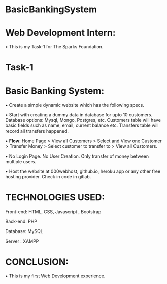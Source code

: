 # BasicBankingSystem

# Web Development Intern:

•	This is my Task-1 for The Sparks Foundation.

# Task-1

# Basic Banking System:

•	Create a simple dynamic website which has the following specs.

•	Start with creating a dummy data in database for upto 10 customers. Database options: Mysql, Mongo, Postgres, etc. Customers table will have basic fields such as name, email, current balance etc. Transfers table will record all transfers happened.

•	**Flow**: Home Page > View all Customers > Select and View one Customer > Transfer Money > Select customer to transfer to > View all Customers.

•	No Login Page. No User Creation. Only transfer of money between multiple users.

•	Host the website at 000webhost, github.io, heroku app or any other free hosting provider. Check in code in gitlab.

# TECHNOLOGIES USED:

Front-end: HTML, CSS, Javascript , Bootstrap

Back-end: PHP

Database: MySQL

Server : XAMPP

# CONCLUSION:

•	This is my first Web Development experience.
